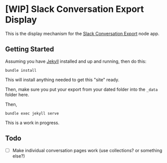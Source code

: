 # [WIP] Slack Conversation Export Display

This is the display mechanism for the [Slack Conversation Export](https://github.com/aaronsaray/slack-conversation-export) node app.

## Getting Started

Assuming you have [Jekyll](https://jekyllrb.com) installed and up and running, then do this:

`bundle install`

This will install anything needed to get this "site" ready.  

Then, make sure you put your export from your dated folder into the `_data` folder here.

Then,

`bundle exec jekyll serve`

This is a work in progress.  

## Todo

- [ ] Make individual conversation pages work (use collections? or something else?)
